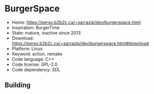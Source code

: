 # BurgerSpace

- Home: https://perso.b2b2c.ca/~sarrazip/dev/burgerspace.html
- Inspiration: BurgerTime
- State: mature, inactive since 2013
- Download: https://perso.b2b2c.ca/~sarrazip/dev/burgerspace.html#download
- Platform: Linux
- Keyword: action, remake
- Code language: C++
- Code license: GPL-2.0
- Code dependency: SDL

## Building

